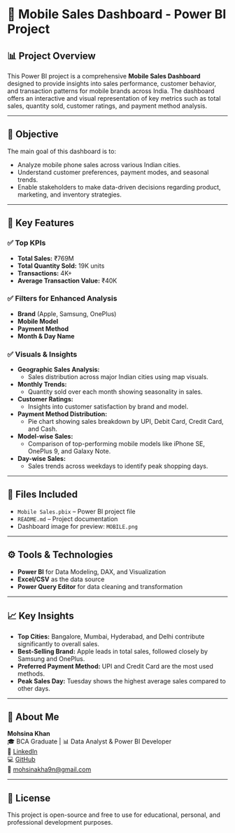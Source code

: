 # 📱 Mobile Sales Dashboard - Power BI Project

## 📊 Project Overview

This Power BI project is a comprehensive **Mobile Sales Dashboard** designed to provide insights into sales performance, customer behavior, and transaction patterns for mobile brands across India. The dashboard offers an interactive and visual representation of key metrics such as total sales, quantity sold, customer ratings, and payment method analysis.

---

## 🎯 Objective

The main goal of this dashboard is to:
- Analyze mobile phone sales across various Indian cities.
- Understand customer preferences, payment modes, and seasonal trends.
- Enable stakeholders to make data-driven decisions regarding product, marketing, and inventory strategies.

---

## 🧩 Key Features

### ✅ Top KPIs
- **Total Sales:** ₹769M
- **Total Quantity Sold:** 19K units
- **Transactions:** 4K+
- **Average Transaction Value:** ₹40K

### ✅ Filters for Enhanced Analysis
- **Brand** (Apple, Samsung, OnePlus)
- **Mobile Model**
- **Payment Method**
- **Month & Day Name**

### ✅ Visuals & Insights
- **Geographic Sales Analysis:**
  - Sales distribution across major Indian cities using map visuals.
- **Monthly Trends:**
  - Quantity sold over each month showing seasonality in sales.
- **Customer Ratings:**
  - Insights into customer satisfaction by brand and model.
- **Payment Method Distribution:**
  - Pie chart showing sales breakdown by UPI, Debit Card, Credit Card, and Cash.
- **Model-wise Sales:**
  - Comparison of top-performing mobile models like iPhone SE, OnePlus 9, and Galaxy Note.
- **Day-wise Sales:**
  - Sales trends across weekdays to identify peak shopping days.

---

## 📂 Files Included

- `Mobile Sales.pbix` – Power BI project file
- `README.md` – Project documentation
- Dashboard image for preview: `MOBILE.png`

---

## ⚙️ Tools & Technologies

- **Power BI** for Data Modeling, DAX, and Visualization
- **Excel/CSV** as the data source
- **Power Query Editor** for data cleaning and transformation

---

## 📈 Key Insights

- **Top Cities:** Bangalore, Mumbai, Hyderabad, and Delhi contribute significantly to overall sales.
- **Best-Selling Brand:** Apple leads in total sales, followed closely by Samsung and OnePlus.
- **Preferred Payment Method:** UPI and Credit Card are the most used methods.
- **Peak Sales Day:** Tuesday shows the highest average sales compared to other days.
---

## 👤 About Me

**Mohsina Khan**  
🎓 BCA Graduate | 📊 Data Analyst & Power BI Developer  
🔗 [LinkedIn](https://www.linkedin.com/in/mohsina-khan28/)  
💻 [GitHub](https://github.com/Its-mohsinakhan)  
📧 mohsinakha9n@gmail.com

---

## 📌 License

This project is open-source and free to use for educational, personal, and professional development purposes.

